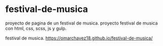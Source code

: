 # festival-de-musica
proyecto de pagina de un festival de musica.
proyecto festival de musica con html, css, scss, js y gulp.

festival de musica. 
https://omarchavez18.github.io/festival-de-musica/
